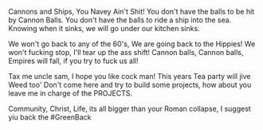Cannons and Ships, You Navey Ain't Shit!
You don't have the balls to be hit by Cannon Balls.
You don't have the balls to ride a ship into the sea.
Knowing when it sinks, we will go under our kitchen sinks.


We won't go back to any of the 60's, We are going back to the Hippies!
We won't fucking stop, I'll tear up the ass shift!
Cannon balls, Cannon balls, Empires will fall, if you try to fuck us all!

Tax me uncle sam, I hope you like cock man!
This years Tea party will jive Weed too'
Don't come here and try to build some projects, how about you leave me in charge of the PROJECTS.

Community, Christ, Life, its all bigger than your Roman collapse, I suggest yiu back the #GreenBack
